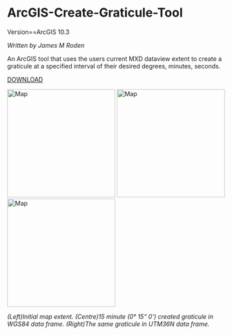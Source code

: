 # ArcGIS-Create-Graticule-Tool

Version==ArcGIS 10.3

*Written by James M Roden*

An ArcGIS tool that uses the users current MXD dataview extent to create a graticule at a specified interval of their desired degrees, minutes, seconds.

[DOWNLOAD](https://github.com/GISJMR/ArcGIS-Create-Graticule-Tool/raw/master/ArcGIS-Create-Graticule.zip)

<div>
<img style="float;" right src="https://github.com/GISJMR/ArcGIS_Create_Graticule_Tool/blob/master/imgs/Map.png" alt="Map" width="250" height="250">
<img style="float;" src="https://github.com/GISJMR/ArcGIS_Create_Graticule_Tool/blob/master/imgs/Map_Grat_WGS84.png" alt="Map" width="250" height="250">
<img style="float;" src="https://github.com/GISJMR/ArcGIS_Create_Graticule_Tool/blob/master/imgs/Map_Grat_UTM36N.png" alt="Map" width="250" height="250">
</div>

*(Left)Initial map extent. (Centre)15 minute (0° 15" 0') created graticule in WGS84 data frame. (Right)The same graticule in UTM36N data frame.*

